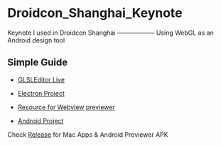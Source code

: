 # Droidcon_Shanghai_Keynote
Keynote I used in Droidcon Shanghai —————— Using WebGL as an Android design tool


## Simple Guide

- [GLSLEditor Live](http://www.martinrgb.com/Droidcon_Shanghai_Keynote/)

- [Electron Project](https://github.com/MartinRGB/Droidcon_Shanghai_Keynote/tree/electron_mac_app)

- [Resource for Webview previewer](https://github.com/MartinRGB/Droidcon_Shanghai_Keynote/tree/android_webview_wrapper)

- [Android Project](https://github.com/MartinRGB/Droidcon_Shanghai_Keynote/tree/android_app)


Check [Release](https://github.com/MartinRGB/Droidcon_Shanghai_Keynote/releases) for Mac Apps & Android Previewer APK
